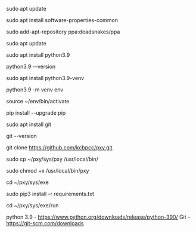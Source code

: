 sudo apt update

sudo apt install software-properties-common

sudo add-apt-repository ppa:deadsnakes/ppa

sudo apt update

sudo apt install python3.9

python3.9 --version

sudo apt install python3.9-venv

python3.9 -m venv env

source ~/env/bin/activate

pip install --upgrade pip

sudo apt install git

git --version

git clone https://github.com/kcbpcc/pxy.git

sudo cp ~/pxy/sys/pxy /usr/local/bin/

sudo chmod +x /usr/local/bin/pxy

cd ~/pxy/sys/exe

sudo pip3 install -r requirements.txt

cd ~/pxy/sys/exe/run

python 3.9 - https://www.python.org/downloads/release/python-390/
Git - https://git-scm.com/downloads


